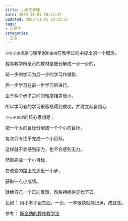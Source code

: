 ```yaml
---
title: 小步子原理
date: 2023-11-01 20:22:37
updated: 2023-11-01 20:22:37
tags:
- 心理学
categories:
- 生活
---
```


`小步子原理`是心理学家`斯金纳`在教学过程中提出的一个概念，

程序教学所呈示的教材是被分解成一步一步的，

前一步的学习为后一步的学习作铺垫，

后一步学习在前一步学习后进行。

由于两个步子之间的难度相差很小，

所以学习者的学习很容易得到成功，并建立起自信心

`小步子原理`的核心思想是：

把一个大的目标分解成一个个小的目标，

每次只专注于完成一个小目标，

这样就不会感到压力，也不会感到无力。

然后完成一个小目标，

在改变的路上先迈出一小步，

获取一点小成绩。

就给自己一个正向反馈，然后持续得迭代下去。


比如：
用小本子记东西，一页，一本很快就能记满，成就感。


参考：
[斯金纳的程序教学法](https://wiki.mbalib.com/wiki/%E6%96%AF%E9%87%91%E7%BA%B3%E7%9A%84%E7%A8%8B%E5%BA%8F%E6%95%99%E5%AD%A6%E6%B3%95)